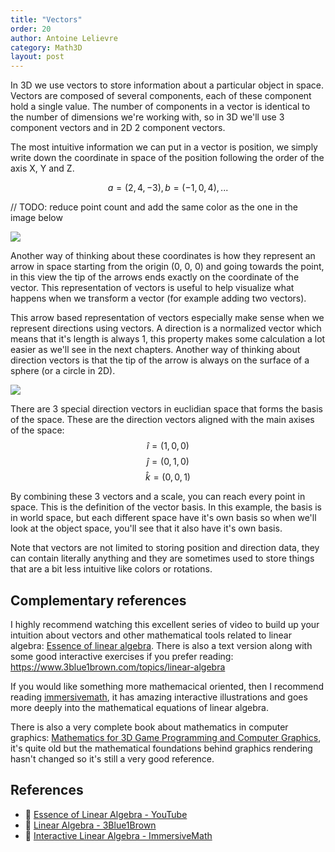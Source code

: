 ```yaml
---
title: "Vectors"
order: 20
author: Antoine Lelievre
category: Math3D 
layout: post
---
```


In 3D we use vectors to store information about a particular object in space. Vectors are composed of several components, each of these component hold a single value. The number of components in a vector is identical to the number of dimensions we're working with, so in 3D we'll use 3 component vectors and in 2D 2 component vectors.

The most intuitive information we can put in a vector is position, we simply write down the coordinate in space of the position following the order of the axis X, Y and Z.

$$a=(2, 4, -3), b=(-1, 0, 4),...$$

// TODO: reduce point count and add the same color as the one in the image below

![](/assets/Recordings/Vectors%2000.png)

Another way of thinking about these coordinates is how they represent an arrow in space starting from the origin (0, 0, 0) and going towards the point, in this view the tip of the arrows ends exactly on the coordinate of the vector. This representation of vectors is useful to help visualize what happens when we transform a vector (for example adding two vectors).

This arrow based representation of vectors especially make sense when we represent directions using vectors. A direction is a normalized vector which means that it's length is always 1, this property makes some calculation a lot easier as we'll see in the next chapters. Another way of thinking about direction vectors is that the tip of the arrow is always on the surface of a sphere (or a circle in 2D).

![](/assets/Recordings/Vectors%2001.gif)

There are 3 special direction vectors in euclidian space that forms the basis of the space. These are the direction vectors aligned with the main axises of the space:
$$\hat{i} = (1, 0, 0)$$
$$\hat{j} = (0, 1, 0)$$
$$\hat{k} = (0, 0, 1)$$

By combining these 3 vectors and a scale, you can reach every point in space. This is the definition of the vector basis. In this example, the basis is in world space, but each different space have it's own basis so when we'll look at the object space, you'll see that it also have it's own basis.

Note that vectors are not limited to storing position and direction data, they can contain literally anything and they are sometimes used to store things that are a bit less intuitive like colors or rotations.

## Complementary references

I highly recommend watching this excellent series of video to build up your intuition about vectors and other mathematical tools related to linear algebra: [Essence of linear algebra](https://www.youtube.com/watch?v=fNk_zzaMoSs&list=PLZHQObOWTQDPD3MizzM2xVFitgF8hE_ab). There is also a text version along with some good interactive exercises if you prefer reading: https://www.3blue1brown.com/topics/linear-algebra

If you would like something more mathemacical oriented, then I recommend reading [immersivemath](https://immersivemath.com/ila/index.html), it has amazing interactive illustrations and goes more deeply into the mathematical equations of linear algebra.

There is also a very complete book about mathematics in computer graphics: [Mathematics for 3D Game Programming and Computer Graphics](https://canvas.projekti.info/ebooks/Mathematics%20for%203D%20Game%20Programming%20and%20Computer%20Graphics,%20Third%20Edition.pdf), it's quite old but the mathematical foundations behind graphics rendering hasn't changed so it's still a very good reference.

## References

- 🎥 [Essence of Linear Algebra - YouTube](https://www.youtube.com/watch?v=fNk_zzaMoSs&list=PLZHQObOWTQDPD3MizzM2xVFitgF8hE_ab)
- 📄 [Linear Algebra - 3Blue1Brown](https://www.3blue1brown.com/topics/linear-algebra)
- 📄 [Interactive Linear Algebra - ImmersiveMath](https://immersivemath.com/ila/index.html)
